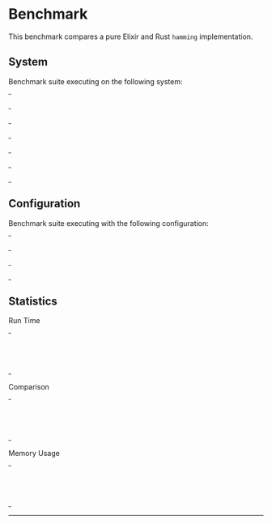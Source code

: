 # Benchmark

This benchmark compares a pure Elixir and Rust `hamming` implementation.

## System

Benchmark suite executing on the following system:

<table style="width: 1%">
  <tr>
    <th style="width: 1%; white-space: nowrap">Operating System</th>
    <td>macOS</td>
  </tr><tr>
    <th style="white-space: nowrap">CPU Information</th>
    <td style="white-space: nowrap">Intel(R) Core(TM) i5-3230M CPU @ 2.60GHz</td>
  </tr><tr>
    <th style="white-space: nowrap">Number of Available Cores</th>
    <td style="white-space: nowrap">4</td>
  </tr><tr>
    <th style="white-space: nowrap">Available Memory</th>
    <td style="white-space: nowrap">8 GB</td>
  </tr><tr>
    <th style="white-space: nowrap">Elixir Version</th>
    <td style="white-space: nowrap">1.10.3</td>
  </tr><tr>
    <th style="white-space: nowrap">Erlang Version</th>
    <td style="white-space: nowrap">22.3.2</td>
  </tr>
</table>

## Configuration

Benchmark suite executing with the following configuration:

<table style="width: 1%">
  <tr>
    <th style="width: 1%">:time</th>
    <td style="white-space: nowrap">10 s</td>
  </tr><tr>
    <th>:parallel</th>
    <td style="white-space: nowrap">1</td>
  </tr><tr>
    <th>:warmup</th>
    <td style="white-space: nowrap">2 s</td>
  </tr>
</table>

## Statistics

Run Time
<table style="width: 1%">
  <tr>
    <th>Name</th>
    <th style="text-align: right">IPS</th>
    <th style="text-align: right">Average</th>
    <th style="text-align: right">Devitation</th>
    <th style="text-align: right">Median</th>
    <th style="text-align: right">99th&nbsp;%</th>
  </tr>
  <tr>
    <td style="white-space: nowrap">strsim hamming</td>
    <td style="white-space: nowrap; text-align: right">1.07 M</td>
    <td style="white-space: nowrap; text-align: right">0.93 μs</td>
    <td style="white-space: nowrap; text-align: right">±227.67%</td>
    <td style="white-space: nowrap; text-align: right">1 μs</td>
    <td style="white-space: nowrap; text-align: right">2 μs</td>
  </tr>
  <tr>
    <td style="white-space: nowrap">the_fuzz hamming</td>
    <td style="white-space: nowrap; text-align: right">0.30 M</td>
    <td style="white-space: nowrap; text-align: right">3.28 μs</td>
    <td style="white-space: nowrap; text-align: right">±1166.89%</td>
    <td style="white-space: nowrap; text-align: right">3 μs</td>
    <td style="white-space: nowrap; text-align: right">6 μs</td>
  </tr>
</table>
Comparison
<table style="width: 1%">
  <tr>
    <th>Name</th>
    <th style="text-align: right">IPS</th>
    <th style="text-align: right">Slower</th>
  <tr>
    <td style="white-space: nowrap">strsim hamming</td>
    <td style="white-space: nowrap;text-align: right">1.07 M</td>
    <td>&nbsp;</td>
  </tr>
  <tr>
    <td style="white-space: nowrap">the_fuzz hamming</td>
    <td style="white-space: nowrap; text-align: right">0.30 M</td>
    <td style="white-space: nowrap; text-align: right">3.53x</td>
  </tr>
</table>
Memory Usage
<table style="width: 1%">
  <tr>
    <th>Name</th>
    <th style="text-align: right">Memory</th>
      <th style="text-align: right">Factor</th>
  </tr>
  <tr>
    <td style="white-space: nowrap">strsim hamming</td>
    <td style="white-space: nowrap">0.0234 KB</td>
      <td>&nbsp;</td>
  </tr>
  <tr>
    <td style="white-space: nowrap">the_fuzz hamming</td>
    <td style="white-space: nowrap">2.14 KB</td>
    <td>91.33x</td>
  </tr>
</table>
<hr/>
